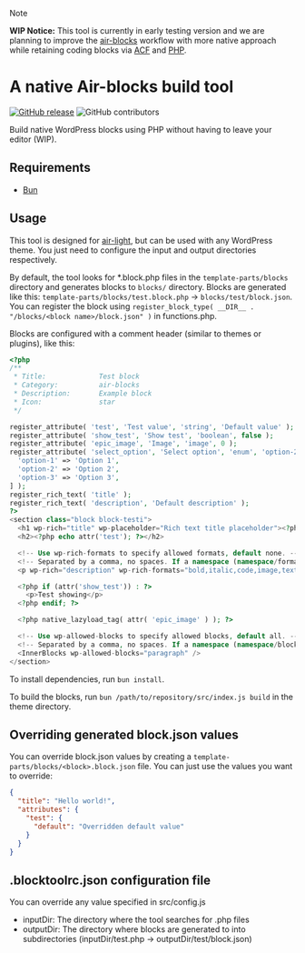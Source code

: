 > [!NOTE]
> **WIP Notice:** This tool is currently in early testing version and we are planning to improve the [air-blocks](https://github.com/digitoimistodude/air-blocks) workflow with more native approach while retaining coding blocks via [ACF](https://www.advancedcustomfields.com/) and [PHP](https://www.php.net/).

# A native Air-blocks build tool
[![GitHub release](https://img.shields.io/github/tag/digitoimistodude/air-blocks-buildtool.svg?style=flat-square)](https://github.com/digitoimistodude/air-blocks-buildtool/releases) ![GitHub contributors](https://img.shields.io/github/contributors/digitoimistodude/air-blocks-buildtool.svg?style=flat-square)

Build native WordPress blocks using PHP without having to leave your editor (WIP).

## Requirements

- [Bun](https://bun.sh)

## Usage

This tool is designed for [air-light](https://github.com/digitoimistodude/air-light), but can be used with any WordPress theme. You just need to configure the input and output directories respectively.

By default, the tool looks for \*.block.php files in the `template-parts/blocks` directory and generates blocks to `blocks/` directory. Blocks are generated like this: `template-parts/blocks/test.block.php` -> `blocks/test/block.json`. You can register the block using `register_block_type( __DIR__ . "/blocks/<block name>/block.json" )` in functions.php.

Blocks are configured with a comment header (similar to themes or plugins), like this:

```php
<?php
/**
 * Title:             Test block
 * Category:          air-blocks
 * Description:       Example block
 * Icon:              star
 */

register_attribute( 'test', 'Test value', 'string', 'Default value' );
register_attribute( 'show_test', 'Show test', 'boolean', false );
register_attribute( 'epic_image', 'Image', 'image', 0 );
register_attribute( 'select_option', 'Select option', 'enum', 'option-2', [
  'option-1' => 'Option 1',
  'option-2' => 'Option 2',
  'option-3' => 'Option 3',
] );
register_rich_text( 'title' );
register_rich_text( 'description', 'Default description' );
?>
<section class="block block-testi">
  <h1 wp-rich="title" wp-placeholder="Rich text title placeholder"><?php echo attr('title'); ?></h1>
  <h2><?php echo attr('test'); ?></h2>

  <!-- Use wp-rich-formats to specify allowed formats, default none. -->
  <!-- Separated by a comma, no spaces. If a namespace (namespace/format) is not specified, by default using core -->
  <p wp-rich="description" wp-rich-formats="bold,italic,code,image,text-color,link,keyboard"><?php echo attr('description'); ?></p>

  <?php if (attr('show_test')) : ?>
    <p>Test showing</p>
  <?php endif; ?>

  <?php native_lazyload_tag( attr( 'epic_image' ) ); ?>

  <!-- Use wp-allowed-blocks to specify allowed blocks, default all. -->
  <!-- Separated by a comma, no spaces. If a namespace (namespace/block) is not specified, by default using core -->
  <InnerBlocks wp-allowed-blocks="paragraph" />
</section>
```

To install dependencies, run `bun install`.

To build the blocks, run `bun /path/to/repository/src/index.js build` in the theme directory.

## Overriding generated block.json values

You can override block.json values by creating a `template-parts/blocks/<block>.block.json` file. You can just use the values you want to override:

```json
{
  "title": "Hello world!",
  "attributes": {
    "test": {
      "default": "Overridden default value"
    }
  }
}
```

## .blocktoolrc.json configuration file

You can override any value specified in src/config.js

- inputDir: The directory where the tool searches for .php files
- outputDir: The directory where blocks are generated to into subdirectories (inputDir/test.php -> outputDir/test/block.json)
